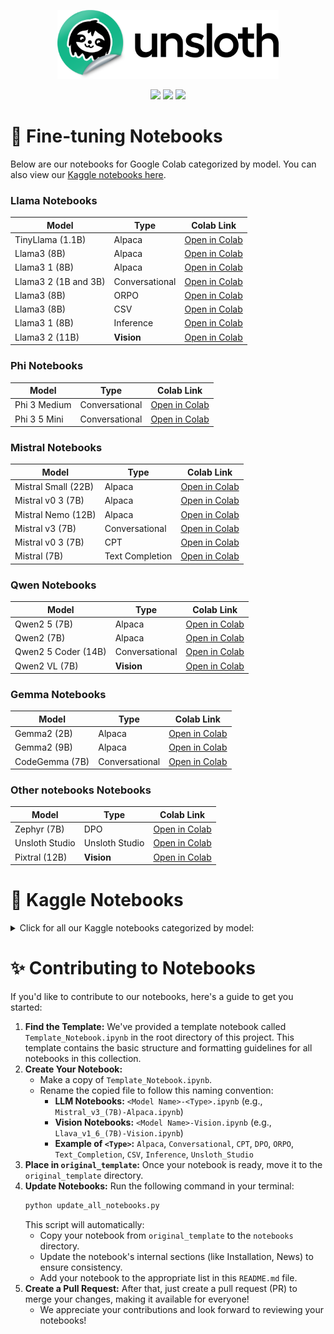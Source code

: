 <div align="center">

  <a href="https://unsloth.ai"><picture>
    <source media="(prefers-color-scheme: dark)" srcset="https://raw.githubusercontent.com/unslothai/unsloth/main/images/unsloth%20logo%20white%20text.png">
    <source media="(prefers-color-scheme: light)" srcset="https://raw.githubusercontent.com/unslothai/unsloth/main/images/unsloth%20logo%20black%20text.png">
    <img alt="unsloth logo" src="https://raw.githubusercontent.com/unslothai/unsloth/main/images/unsloth%20logo%20black%20text.png" height="110" style="max-width: 100%;">
  </picture></a>
  
<a href="https://colab.research.google.com/drive/1Ys44kVvmeZtnICzWz0xgpRnrIOjZAuxp?usp=sharing"><img src="https://raw.githubusercontent.com/unslothai/unsloth/main/images/start free finetune button.png" height="48"></a>
<a href="https://discord.gg/unsloth"><img src="https://raw.githubusercontent.com/unslothai/unsloth/main/images/Discord button.png" height="48"></a>
<a href="https://docs.unsloth.ai"><img src="https://raw.githubusercontent.com/unslothai/unsloth/refs/heads/main/images/Documentation%20Button.png" height="48"></a>

</div>

# 📒 Fine-tuning Notebooks
Below are our notebooks for Google Colab categorized by model.
You can also view our [Kaggle notebooks here](https://github.com/unslothai/notebooks/#Kaggle-Notebooks).

### Llama Notebooks
| Model | Type | Colab Link | 
| --- | --- | --- | 
| TinyLlama (1.1B) | Alpaca | [Open in Colab](https://colab.research.google.com/github/unslothai/notebooks/blob/main/notebooks/TinyLlama_(1.1B)-Alpaca.ipynb)
| Llama3 (8B) | Alpaca | [Open in Colab](https://colab.research.google.com/github/unslothai/notebooks/blob/main/notebooks/Llama3_(8B)-Alpaca.ipynb)
| Llama3 1 (8B) | Alpaca | [Open in Colab](https://colab.research.google.com/github/unslothai/notebooks/blob/main/notebooks/Llama3_1_(8B)-Alpaca.ipynb)
| Llama3 2 (1B and 3B) | Conversational | [Open in Colab](https://colab.research.google.com/github/unslothai/notebooks/blob/main/notebooks/Llama3_2_(1B_and_3B)-Conversational.ipynb)
| Llama3 (8B) | ORPO | [Open in Colab](https://colab.research.google.com/github/unslothai/notebooks/blob/main/notebooks/Llama3_(8B)-ORPO.ipynb)
| Llama3 (8B) | CSV | [Open in Colab](https://colab.research.google.com/github/unslothai/notebooks/blob/main/notebooks/Llama3_(8B)-CSV.ipynb)
| Llama3 1 (8B) | Inference | [Open in Colab](https://colab.research.google.com/github/unslothai/notebooks/blob/main/notebooks/Llama3_1_(8B)-Inference.ipynb)
| Llama3 2 (11B) | **Vision** | [Open in Colab](https://colab.research.google.com/github/unslothai/notebooks/blob/main/notebooks/Llama3_2_(11B)-Vision.ipynb)

### Phi Notebooks
| Model | Type | Colab Link | 
| --- | --- | --- | 
| Phi 3 Medium | Conversational | [Open in Colab](https://colab.research.google.com/github/unslothai/notebooks/blob/main/notebooks/Phi_3_Medium-Conversational.ipynb)
| Phi 3 5 Mini | Conversational | [Open in Colab](https://colab.research.google.com/github/unslothai/notebooks/blob/main/notebooks/Phi_3_5_Mini-Conversational.ipynb)

### Mistral Notebooks
| Model | Type | Colab Link | 
| --- | --- | --- | 
| Mistral Small (22B) | Alpaca | [Open in Colab](https://colab.research.google.com/github/unslothai/notebooks/blob/main/notebooks/Mistral_Small_(22B)-Alpaca.ipynb)
| Mistral v0 3 (7B) | Alpaca | [Open in Colab](https://colab.research.google.com/github/unslothai/notebooks/blob/main/notebooks/Mistral_v0_3_(7B)-Alpaca.ipynb)
| Mistral Nemo (12B) | Alpaca | [Open in Colab](https://colab.research.google.com/github/unslothai/notebooks/blob/main/notebooks/Mistral_Nemo_(12B)-Alpaca.ipynb)
| Mistral v3 (7B) | Conversational | [Open in Colab](https://colab.research.google.com/github/unslothai/notebooks/blob/main/notebooks/Mistral_v3_(7B)-Conversational.ipynb)
| Mistral v0 3 (7B) | CPT | [Open in Colab](https://colab.research.google.com/github/unslothai/notebooks/blob/main/notebooks/Mistral_v0_3_(7B)-CPT.ipynb)
| Mistral (7B) | Text Completion | [Open in Colab](https://colab.research.google.com/github/unslothai/notebooks/blob/main/notebooks/Mistral_(7B)-Text_Completion.ipynb)

### Qwen Notebooks
| Model | Type | Colab Link | 
| --- | --- | --- | 
| Qwen2 5 (7B) | Alpaca | [Open in Colab](https://colab.research.google.com/github/unslothai/notebooks/blob/main/notebooks/Qwen2_5_(7B)-Alpaca.ipynb)
| Qwen2 (7B) | Alpaca | [Open in Colab](https://colab.research.google.com/github/unslothai/notebooks/blob/main/notebooks/Qwen2_(7B)-Alpaca.ipynb)
| Qwen2 5 Coder (14B) | Conversational | [Open in Colab](https://colab.research.google.com/github/unslothai/notebooks/blob/main/notebooks/Qwen2_5_Coder_(14B)-Conversational.ipynb)
| Qwen2 VL (7B) | **Vision** | [Open in Colab](https://colab.research.google.com/github/unslothai/notebooks/blob/main/notebooks/Qwen2_VL_(7B)-Vision.ipynb)

### Gemma Notebooks
| Model | Type | Colab Link | 
| --- | --- | --- | 
| Gemma2 (2B) | Alpaca | [Open in Colab](https://colab.research.google.com/github/unslothai/notebooks/blob/main/notebooks/Gemma2_(2B)-Alpaca.ipynb)
| Gemma2 (9B) | Alpaca | [Open in Colab](https://colab.research.google.com/github/unslothai/notebooks/blob/main/notebooks/Gemma2_(9B)-Alpaca.ipynb)
| CodeGemma (7B) | Conversational | [Open in Colab](https://colab.research.google.com/github/unslothai/notebooks/blob/main/notebooks/CodeGemma_(7B)-Conversational.ipynb)

### Other notebooks Notebooks
| Model | Type | Colab Link | 
| --- | --- | --- | 
| Zephyr (7B) | DPO | [Open in Colab](https://colab.research.google.com/github/unslothai/notebooks/blob/main/notebooks/Zephyr_(7B)-DPO.ipynb)
| Unsloth Studio | Unsloth Studio | [Open in Colab](https://colab.research.google.com/github/unslothai/notebooks/blob/main/notebooks/Unsloth_Studio.ipynb)
| Pixtral (12B) | **Vision** | [Open in Colab](https://colab.research.google.com/github/unslothai/notebooks/blob/main/notebooks/Pixtral_(12B)-Vision.ipynb)

# 📒 Kaggle Notebooks
<details>
  <summary>   
Click for all our Kaggle notebooks categorized by model:
  </summary>

### Llama Notebooks
| Model | Type | Kaggle Link | 
| --- | --- | --- | 
| TinyLlama (1.1B) | Alpaca | [Open in Kaggle](https://www.kaggle.com/notebooks/welcome?src=https://github.com/unslothai/notebooks/blob/main/notebooks/Kaggle-TinyLlama_(1.1B)-Alpaca.ipynb&accelerator=nvidiaTeslaT4)
| Llama3 1 (8B) | Alpaca | [Open in Kaggle](https://www.kaggle.com/notebooks/welcome?src=https://github.com/unslothai/notebooks/blob/main/notebooks/Kaggle-Llama3_1_(8B)-Alpaca.ipynb&accelerator=nvidiaTeslaT4)
| Llama3 (8B) | Alpaca | [Open in Kaggle](https://www.kaggle.com/notebooks/welcome?src=https://github.com/unslothai/notebooks/blob/main/notebooks/Kaggle-Llama3_(8B)-Alpaca.ipynb&accelerator=nvidiaTeslaT4)
| Llama3 2 (1B and 3B) | Conversational | [Open in Kaggle](https://www.kaggle.com/notebooks/welcome?src=https://github.com/unslothai/notebooks/blob/main/notebooks/Kaggle-Llama3_2_(1B_and_3B)-Conversational.ipynb&accelerator=nvidiaTeslaT4)
| Llama3 (8B) | ORPO | [Open in Kaggle](https://www.kaggle.com/notebooks/welcome?src=https://github.com/unslothai/notebooks/blob/main/notebooks/Kaggle-Llama3_(8B)-ORPO.ipynb&accelerator=nvidiaTeslaT4)
| Llama3 (8B) | CSV | [Open in Kaggle](https://www.kaggle.com/notebooks/welcome?src=https://github.com/unslothai/notebooks/blob/main/notebooks/Kaggle-Llama3_(8B)-CSV.ipynb&accelerator=nvidiaTeslaT4)
| Llama3 1 (8B) | Inference | [Open in Kaggle](https://www.kaggle.com/notebooks/welcome?src=https://github.com/unslothai/notebooks/blob/main/notebooks/Kaggle-Llama3_1_(8B)-Inference.ipynb&accelerator=nvidiaTeslaT4)
| Llama3 2 (11B) | **Vision** | [Open in Kaggle](https://www.kaggle.com/notebooks/welcome?src=https://github.com/unslothai/notebooks/blob/main/notebooks/Kaggle-Llama3_2_(11B)-Vision.ipynb&accelerator=nvidiaTeslaT4)

### Phi Notebooks
| Model | Type | Kaggle Link | 
| --- | --- | --- | 
| Phi 3 Medium | Conversational | [Open in Kaggle](https://www.kaggle.com/notebooks/welcome?src=https://github.com/unslothai/notebooks/blob/main/notebooks/Kaggle-Phi_3_Medium-Conversational.ipynb&accelerator=nvidiaTeslaT4)
| Phi 3 5 Mini | Conversational | [Open in Kaggle](https://www.kaggle.com/notebooks/welcome?src=https://github.com/unslothai/notebooks/blob/main/notebooks/Kaggle-Phi_3_5_Mini-Conversational.ipynb&accelerator=nvidiaTeslaT4)

### Mistral Notebooks
| Model | Type | Kaggle Link | 
| --- | --- | --- | 
| Mistral Small (22B) | Alpaca | [Open in Kaggle](https://www.kaggle.com/notebooks/welcome?src=https://github.com/unslothai/notebooks/blob/main/notebooks/Kaggle-Mistral_Small_(22B)-Alpaca.ipynb&accelerator=nvidiaTeslaT4)
| Mistral v0 3 (7B) | Alpaca | [Open in Kaggle](https://www.kaggle.com/notebooks/welcome?src=https://github.com/unslothai/notebooks/blob/main/notebooks/Kaggle-Mistral_v0_3_(7B)-Alpaca.ipynb&accelerator=nvidiaTeslaT4)
| Mistral Nemo (12B) | Alpaca | [Open in Kaggle](https://www.kaggle.com/notebooks/welcome?src=https://github.com/unslothai/notebooks/blob/main/notebooks/Kaggle-Mistral_Nemo_(12B)-Alpaca.ipynb&accelerator=nvidiaTeslaT4)
| Mistral v3 (7B) | Conversational | [Open in Kaggle](https://www.kaggle.com/notebooks/welcome?src=https://github.com/unslothai/notebooks/blob/main/notebooks/Kaggle-Mistral_v3_(7B)-Conversational.ipynb&accelerator=nvidiaTeslaT4)
| Mistral v0 3 (7B) | CPT | [Open in Kaggle](https://www.kaggle.com/notebooks/welcome?src=https://github.com/unslothai/notebooks/blob/main/notebooks/Kaggle-Mistral_v0_3_(7B)-CPT.ipynb&accelerator=nvidiaTeslaT4)
| Mistral (7B) | Text Completion | [Open in Kaggle](https://www.kaggle.com/notebooks/welcome?src=https://github.com/unslothai/notebooks/blob/main/notebooks/Kaggle-Mistral_(7B)-Text_Completion.ipynb&accelerator=nvidiaTeslaT4)

### Qwen Notebooks
| Model | Type | Kaggle Link | 
| --- | --- | --- | 
| Qwen2 (7B) | Alpaca | [Open in Kaggle](https://www.kaggle.com/notebooks/welcome?src=https://github.com/unslothai/notebooks/blob/main/notebooks/Kaggle-Qwen2_(7B)-Alpaca.ipynb&accelerator=nvidiaTeslaT4)
| Qwen2 5 (7B) | Alpaca | [Open in Kaggle](https://www.kaggle.com/notebooks/welcome?src=https://github.com/unslothai/notebooks/blob/main/notebooks/Kaggle-Qwen2_5_(7B)-Alpaca.ipynb&accelerator=nvidiaTeslaT4)
| Qwen2 5 Coder (14B) | Conversational | [Open in Kaggle](https://www.kaggle.com/notebooks/welcome?src=https://github.com/unslothai/notebooks/blob/main/notebooks/Kaggle-Qwen2_5_Coder_(14B)-Conversational.ipynb&accelerator=nvidiaTeslaT4)
| Qwen2 VL (7B) | **Vision** | [Open in Kaggle](https://www.kaggle.com/notebooks/welcome?src=https://github.com/unslothai/notebooks/blob/main/notebooks/Kaggle-Qwen2_VL_(7B)-Vision.ipynb&accelerator=nvidiaTeslaT4)

### Gemma Notebooks
| Model | Type | Kaggle Link | 
| --- | --- | --- | 
| Gemma2 (2B) | Alpaca | [Open in Kaggle](https://www.kaggle.com/notebooks/welcome?src=https://github.com/unslothai/notebooks/blob/main/notebooks/Kaggle-Gemma2_(2B)-Alpaca.ipynb&accelerator=nvidiaTeslaT4)
| Gemma2 (9B) | Alpaca | [Open in Kaggle](https://www.kaggle.com/notebooks/welcome?src=https://github.com/unslothai/notebooks/blob/main/notebooks/Kaggle-Gemma2_(9B)-Alpaca.ipynb&accelerator=nvidiaTeslaT4)
| CodeGemma (7B) | Conversational | [Open in Kaggle](https://www.kaggle.com/notebooks/welcome?src=https://github.com/unslothai/notebooks/blob/main/notebooks/Kaggle-CodeGemma_(7B)-Conversational.ipynb&accelerator=nvidiaTeslaT4)

### Other notebooks Notebooks
| Model | Type | Kaggle Link | 
| --- | --- | --- | 
| Zephyr (7B) | DPO | [Open in Kaggle](https://www.kaggle.com/notebooks/welcome?src=https://github.com/unslothai/notebooks/blob/main/notebooks/Kaggle-Zephyr_(7B)-DPO.ipynb&accelerator=nvidiaTeslaT4)
| Unsloth Studio | Unsloth Studio | [Open in Kaggle](https://www.kaggle.com/notebooks/welcome?src=https://github.com/unslothai/notebooks/blob/main/notebooks/Kaggle-Unsloth_Studio.ipynb&accelerator=nvidiaTeslaT4)
| Pixtral (12B) | **Vision** | [Open in Kaggle](https://www.kaggle.com/notebooks/welcome?src=https://github.com/unslothai/notebooks/blob/main/notebooks/Kaggle-Pixtral_(12B)-Vision.ipynb&accelerator=nvidiaTeslaT4)

</details>

<!-- Last updated on: 2024-12-24 15:58:39 -->
<!-- End of Notebook Links -->

# ✨ Contributing to Notebooks
If you'd like to contribute to our notebooks, here's a guide to get you started:

1. **Find the Template:**  We've provided a template notebook called `Template_Notebook.ipynb` in the root directory of this project. This template contains the basic structure and formatting guidelines for all notebooks in this collection.
2. **Create Your Notebook:**
    *   Make a copy of `Template_Notebook.ipynb`.
    *   Rename the copied file to follow this naming convention:
        *   **LLM Notebooks:** `<Model Name>-<Type>.ipynb` (e.g., `Mistral_v3_(7B)-Alpaca.ipynb`)
        *   **Vision Notebooks:** `<Model Name>-Vision.ipynb` (e.g., `Llava_v1_6_(7B)-Vision.ipynb`)
        *   **Example of `<Type>`:** `Alpaca`, `Conversational`, `CPT`, `DPO`, `ORPO`, `Text_Completion`, `CSV`, `Inference`, `Unsloth_Studio`
    <!-- *   Modify the content of your notebook, adding your code, explanations, and any other relevant information. Make sure to follow the structure and guidelines from the template. -->
3. **Place in `original_template`:** Once your notebook is ready, move it to the `original_template` directory.
4. **Update Notebooks:** Run the following command in your terminal:
    ```bash
    python update_all_notebooks.py
    ```
    This script will automatically:
    *   Copy your notebook from `original_template` to the `notebooks` directory.
    *   Update the notebook's internal sections (like Installation, News) to ensure consistency.
    *   Add your notebook to the appropriate list in this `README.md` file.
5. **Create a Pull Request:** After that, just create a pull request (PR) to merge your changes, making it available for everyone!
    *   We appreciate your contributions and look forward to reviewing your notebooks!
